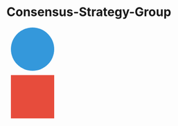 # Consensus-Strategy-Group  

<!-- Circle -->
<div style="width:100px;height:100px;border-radius:50%;background:#3498db;margin:10px;"></div>

<!-- Square -->
<div style="width:100px;height:100px;background:#e74c3c;margin:10px;"></div>
